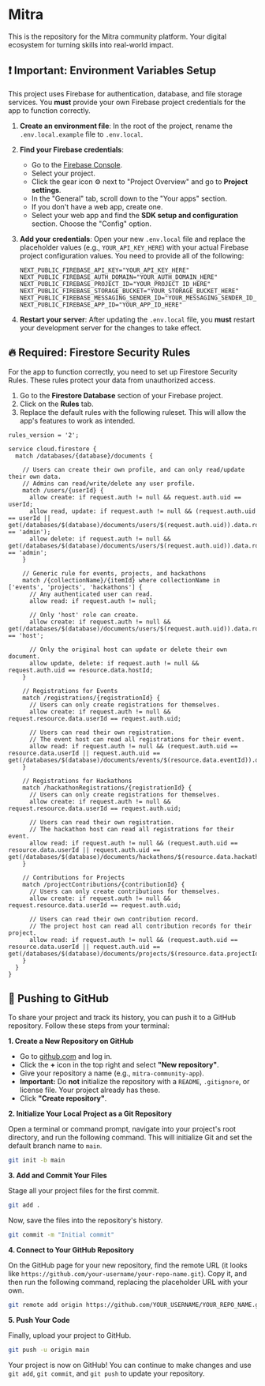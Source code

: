 # Mitra

This is the repository for the Mitra community platform. Your digital ecosystem for turning skills into real-world impact.

## ❗️ Important: Environment Variables Setup

This project uses Firebase for authentication, database, and file storage services. You **must** provide your own Firebase project credentials for the app to function correctly.

1.  **Create an environment file**: In the root of the project, rename the `.env.local.example` file to `.env.local`.

2.  **Find your Firebase credentials**:
    - Go to the [Firebase Console](https://console.firebase.google.com/).
    - Select your project.
    - Click the gear icon ⚙️ next to "Project Overview" and go to **Project settings**.
    - In the "General" tab, scroll down to the "Your apps" section.
    - If you don't have a web app, create one.
    - Select your web app and find the **SDK setup and configuration** section. Choose the "Config" option.

3.  **Add your credentials**: Open your new `.env.local` file and replace the placeholder values (e.g., `YOUR_API_KEY_HERE`) with your actual Firebase project configuration values. You need to provide all of the following:

    ```
    NEXT_PUBLIC_FIREBASE_API_KEY="YOUR_API_KEY_HERE"
    NEXT_PUBLIC_FIREBASE_AUTH_DOMAIN="YOUR_AUTH_DOMAIN_HERE"
    NEXT_PUBLIC_FIREBASE_PROJECT_ID="YOUR_PROJECT_ID_HERE"
    NEXT_PUBLIC_FIREBASE_STORAGE_BUCKET="YOUR_STORAGE_BUCKET_HERE"
    NEXT_PUBLIC_FIREBASE_MESSAGING_SENDER_ID="YOUR_MESSAGING_SENDER_ID_HERE"
    NEXT_PUBLIC_FIREBASE_APP_ID="YOUR_APP_ID_HERE"
    ```

4.  **Restart your server**: After updating the `.env.local` file, you **must** restart your development server for the changes to take effect.

## 🔥 Required: Firestore Security Rules

For the app to function correctly, you need to set up Firestore Security Rules. These rules protect your data from unauthorized access.

1.  Go to the **Firestore Database** section of your Firebase project.
2.  Click on the **Rules** tab.
3.  Replace the default rules with the following ruleset. This will allow the app's features to work as intended.

```
rules_version = '2';

service cloud.firestore {
  match /databases/{database}/documents {
    
    // Users can create their own profile, and can only read/update their own data.
    // Admins can read/write/delete any user profile.
    match /users/{userId} {
      allow create: if request.auth != null && request.auth.uid == userId;
      allow read, update: if request.auth != null && (request.auth.uid == userId || get(/databases/$(database)/documents/users/$(request.auth.uid)).data.role == 'admin');
      allow delete: if request.auth != null && get(/databases/$(database)/documents/users/$(request.auth.uid)).data.role == 'admin';
    }

    // Generic rule for events, projects, and hackathons
    match /{collectionName}/{itemId} where collectionName in ['events', 'projects', 'hackathons'] {
      // Any authenticated user can read.
      allow read: if request.auth != null;

      // Only 'host' role can create.
      allow create: if request.auth != null && get(/databases/$(database)/documents/users/$(request.auth.uid)).data.role == 'host';
      
      // Only the original host can update or delete their own document.
      allow update, delete: if request.auth != null && request.auth.uid == resource.data.hostId;
    }
    
    // Registrations for Events
    match /registrations/{registrationId} {
      // Users can only create registrations for themselves.
      allow create: if request.auth != null && request.resource.data.userId == request.auth.uid;
      
      // Users can read their own registration.
      // The event host can read all registrations for their event.
      allow read: if request.auth != null && (request.auth.uid == resource.data.userId || request.auth.uid == get(/databases/$(database)/documents/events/$(resource.data.eventId)).data.hostId);
    }
    
    // Registrations for Hackathons
    match /hackathonRegistrations/{registrationId} {
      // Users can only create registrations for themselves.
      allow create: if request.auth != null && request.resource.data.userId == request.auth.uid;
      
      // Users can read their own registration.
      // The hackathon host can read all registrations for their event.
      allow read: if request.auth != null && (request.auth.uid == resource.data.userId || request.auth.uid == get(/databases/$(database)/documents/hackathons/$(resource.data.hackathonId)).data.hostId);
    }
    
    // Contributions for Projects
    match /projectContributions/{contributionId} {
      // Users can only create contributions for themselves.
      allow create: if request.auth != null && request.resource.data.userId == request.auth.uid;

      // Users can read their own contribution record.
      // The project host can read all contribution records for their project.
      allow read: if request.auth != null && (request.auth.uid == resource.data.userId || request.auth.uid == get(/databases/$(database)/documents/projects/$(resource.data.projectId)).data.hostId);
    }
  }
}
```

## 🚀 Pushing to GitHub

To share your project and track its history, you can push it to a GitHub repository. Follow these steps from your terminal:

**1. Create a New Repository on GitHub**

*   Go to [github.com](https://github.com) and log in.
*   Click the **+** icon in the top right and select **"New repository"**.
*   Give your repository a name (e.g., `mitra-community-app`).
*   **Important:** Do **not** initialize the repository with a `README`, `.gitignore`, or license file. Your project already has these.
*   Click **"Create repository"**.

**2. Initialize Your Local Project as a Git Repository**

Open a terminal or command prompt, navigate into your project's root directory, and run the following command. This will initialize Git and set the default branch name to `main`.

```bash
git init -b main
```

**3. Add and Commit Your Files**

Stage all your project files for the first commit.

```bash
git add .
```

Now, save the files into the repository's history.

```bash
git commit -m "Initial commit"
```

**4. Connect to Your GitHub Repository**

On the GitHub page for your new repository, find the remote URL (it looks like `https://github.com/your-username/your-repo-name.git`). Copy it, and then run the following command, replacing the placeholder URL with your own.

```bash
git remote add origin https://github.com/YOUR_USERNAME/YOUR_REPO_NAME.git
```

**5. Push Your Code**

Finally, upload your project to GitHub.

```bash
git push -u origin main
```

Your project is now on GitHub! You can continue to make changes and use `git add`, `git commit`, and `git push` to update your repository.
